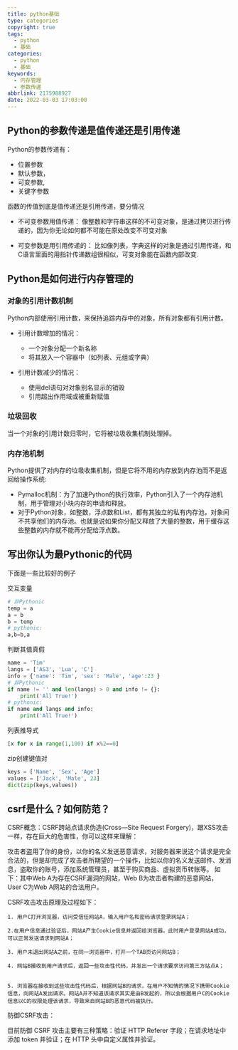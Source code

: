 ```yaml
---
title: python基础
type: categories
copyright: true
tags:
  - python
  - 基础
categories:
  - python
  - 基础
keywords:
  - 内存管理
  - 参数传递
abbrlink: 2175988927
date: 2022-03-03 17:03:00
---
```


<script type="text/javascript" src="/js/src/bai.js"></script>

## Python的参数传递是值传递还是引用传递
Python的参数传递有：
- 位置参数
- 默认参数，
- 可变参数,
- 关键字参数

函数的传值到底是值传递还是引用传递，要分情况

- 不可变参数用值传递：
像整数和字符串这样的不可变对象，是通过拷贝进行传递的，因为你无论如何都不可能在原处改变不可变对象

- 可变参数是用引用传递的：
比如像列表，字典这样的对象是通过引用传递，和C语言里面的用指针传递数组很相似，可变对象能在函数内部改变.

<!-- more -->

## Python是如何进行内存管理的
### 对象的引用计数机制

Python内部使用引用计数，来保持追踪内存中的对象，所有对象都有引用计数。

- 引用计数增加的情况：

    - 一个对象分配一个新名称
    - 将其放入一个容器中（如列表、元组或字典）
- 引用计数减少的情况：

    - 使用del语句对对象别名显示的销毁
    - 引用超出作用域或被重新赋值

### 垃圾回收
当一个对象的引用计数归零时，它将被垃圾收集机制处理掉。

### 内存池机制
Python提供了对内存的垃圾收集机制，但是它将不用的内存放到内存池而不是返回给操作系统:

- Pymalloc机制：为了加速Python的执行效率，Python引入了一个内存池机制，用于管理对小块内存的申请和释放。
- 对于Python对象，如整数，浮点数和List，都有其独立的私有内存池，对象间不共享他们的内存池。也就是说如果你分配又释放了大量的整数，用于缓存这些整数的内存就不能再分配给浮点数。

## 写出你认为最Pythonic的代码
下面是一些比较好的例子

交互变量
```python
# 非Pythonic
temp = a
a = b
b = temp
# pythonic:
a,b=b,a
```
判断其值真假
```python
name = 'Tim'
langs = ['AS3', 'Lua', 'C']
info = {'name': 'Tim', 'sex': 'Male', 'age':23 }  
# 非Pythonic
if name != '' and len(langs) > 0 and info != {}:
    print('All True!') 
# pythonic:
if name and langs and info:
    print('All True!')  
```
列表推导式
```python
[x for x in range(1,100) if x%2==0]
```
zip创建键值对
```python
keys = ['Name', 'Sex', 'Age']
values = ['Jack', 'Male', 23]
dict(zip(keys,values))
```

## csrf是什么？如何防范？
CSRF概念：CSRF跨站点请求伪造(Cross—Site Request Forgery)，跟XSS攻击一样，存在巨大的危害性，你可以这样来理解：

攻击者盗用了你的身份，以你的名义发送恶意请求，对服务器来说这个请求是完全合法的，但是却完成了攻击者所期望的一个操作，比如以你的名义发送邮件、发消息，盗取你的账号，添加系统管理员，甚至于购买商品、虚拟货币转账等。 如下：其中Web A为存在CSRF漏洞的网站，Web B为攻击者构建的恶意网站，User C为Web A网站的合法用户。

 CSRF攻击攻击原理及过程如下：

    1. 用户C打开浏览器，访问受信任网站A，输入用户名和密码请求登录网站A；

    2.在用户信息通过验证后，网站A产生Cookie信息并返回给浏览器，此时用户登录网站A成功，可以正常发送请求到网站A；

    3. 用户未退出网站A之前，在同一浏览器中，打开一个TAB页访问网站B；

    4. 网站B接收到用户请求后，返回一些攻击性代码，并发出一个请求要求访问第三方站点A；


    5. 浏览器在接收到这些攻击性代码后，根据网站B的请求，在用户不知情的情况下携带Cookie信息，向网站A发出请求。网站A并不知道该请求其实是由B发起的，所以会根据用户C的Cookie信息以C的权限处理该请求，导致来自网站B的恶意代码被执行。

 防御CSRF攻击：

目前防御 CSRF 攻击主要有三种策略：验证 HTTP Referer 字段；在请求地址中添加 token 并验证；在 HTTP 头中自定义属性并验证。




